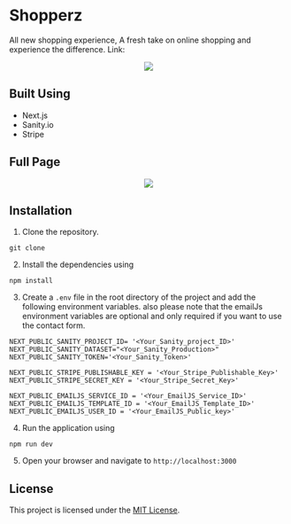 # Shopperz

All new shopping experience, A fresh take on online shopping and experience the difference.
Link: 

<p align='center'>
    <img src="https://i.postimg.cc/c4hK90dB/mediamodifier-image.jpg" />
</p>

## Built Using
- Next.js
- Sanity.io
- Stripe

## Full Page
<p align='center'>
    <img src="https://i.postimg.cc/h4nznpPj/screencapture-localhost-3000-2023-12-17-20-06-47.png" />
</p>

## Installation

1. Clone the repository.
```
git clone
```
2. Install the dependencies using
```
npm install
```
3. Create a `.env` file in the root directory of the project and add the following environment variables. also please note that the emailJs environment variables are optional and only required if you want to use the contact form.
```
NEXT_PUBLIC_SANITY_PROJECT_ID= '<Your_Sanity_project_ID>'
NEXT_PUBLIC_SANITY_DATASET="<Your_Sanity_Production>"
NEXT_PUBLIC_SANITY_TOKEN='<Your_Sanity_Token>'

NEXT_PUBLIC_STRIPE_PUBLISHABLE_KEY = '<Your_Stripe_Publishable_Key>'
NEXT_PUBLIC_STRIPE_SECRET_KEY = '<Your_Stripe_Secret_Key>'

NEXT_PUBLIC_EMAILJS_SERVICE_ID = '<Your_EmailJS_Service_ID>'
NEXT_PUBLIC_EMAILJS_TEMPLATE_ID = '<Your_EmailJS_Template_ID>'
NEXT_PUBLIC_EMAILJS_USER_ID = '<Your_EmailJS_Public_key>'
```
4. Run the application using
```
npm run dev
```
5. Open your browser and navigate to `http://localhost:3000`


## License

This project is licensed under the [MIT License](LICENSE).
